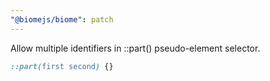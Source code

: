 ```yaml
---
"@biomejs/biome": patch
---
```


Allow multiple identifiers in ::part() pseudo-element selector.
```css
::part(first second) {}
```
